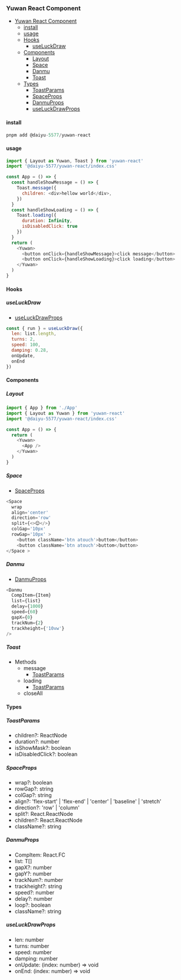 ### Yuwan React Component

- [Yuwan React Component](#yuwan-react-component)
  - [install](#install)
  - [usage](#usage)
  - [Hooks](#hooks)
    - [useLuckDraw](#useluckdraw)
  - [Components](#components)
    - [Layout](#layout)
    - [Space](#space)
    - [Danmu](#danmu)
    - [Toast](#toast)
  - [Types](#types)
    - [ToastParams](#toastparams)
    - [SpaceProps](#spaceprops)
    - [DanmuProps](#danmuprops)
    - [useLuckDrawProps](#useluckdrawprops)

#### install
```javascript
pnpm add @daiyu-5577/yuwan-react
```

#### usage
```javascript
import { Layout as Yuwan, Toast } from 'yuwan-react'
import '@daiyu-5577/yuwan-react/index.css'

const App = () => {
  const handleShowMessage = () => {
    Toast.message({
      children: <div>hellow world</div>,
    })
  }
  const handleShowLoading = () => {
    Toast.loading({
      duration: Infinity,
      isDisabledClick: true
    })
  }
  return (
    <Yuwan>
      <button onClick={handleShowMessage}>click message</button>
      <button onClick={handleShowLoading}>click loading</button>
    </Yuwan>
  )
}
```

#### Hooks

##### useLuckDraw
* [useLuckDrawProps](#useLuckDrawProps)
```javascript
const { run } = useLuckDraw({
  len: list.length,
  turns: 2,
  speed: 100,
  damping: 0.28,
  onUpdate,
  onEnd
})
```


#### Components

##### Layout
```javascript
import { App } from './App'
import { Layout as Yuwan } from 'yuwan-react'
import '@daiyu-5577/yuwan-react/index.css'

const App = () => {
  return (
    <Yuwan>
      <App />
    </Yuwan>
  )
}
```

##### Space
* [SpaceProps](#SpaceProps)
```javascript
<Space
  wrap
  align='center'
  direction='row'
  split={<>😊</>}
  colGap='10px'
  rowGap='10px' >
    <button className='btn atouch'>buttom</button>
    <button className='btn atouch'>buttom</button>
</Space >
```

##### Danmu
* [DanmuProps](#DanmuProps) 
```javascript
<Danmu
  CompItem={Item}
  list={list}
  delay={1000}
  speed={60}
  gapX={0}
  trackNum={2}
  trackheight={'10vw'}
/>
```

##### Toast
* Methods
  * message
    * [ToastParams](#ToastParams)
  * loading
    * [ToastParams](#ToastParams)
  * closeAll


#### Types

##### ToastParams
  * children?: ReactNode
  * duration?: number
  * isShowMask?: boolean
  * isDisabledClick?: boolean  

##### SpaceProps
  * wrap?: boolean
  * rowGap?: string
  * colGap?: string
  * align?: 'flex-start' | 'flex-end' | 'center' | 'baseline' | 'stretch'
  * direction?: 'row' | 'column'
  * split?: React.ReactNode
  * children?: React.ReactNode
  * className?: string

##### DanmuProps
  * CompItem: React.FC<T>
  * list: T[]
  * gapX?: number
  * gapY?: number
  * trackNum?: number
  * trackheight?: string
  * speed?: number
  * delay?: number
  * loop?: boolean
  * className?: string

##### useLuckDrawProps
  * len: number
  * turns: number
  * speed: number
  * damping: number
  * onUpdate: (index: number) => void
  * onEnd: (index: number) => void


